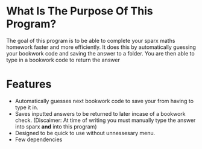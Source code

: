 # What Is The Purpose Of This Program?
The goal of this program is to be able to complete your sparx maths homework faster and more efficiently.
It does this by automatically guessing your bookwork code and saving the answer to a folder. 
You are then able to type in a bookwork code to return the answer

# Features
 - Automatically guesses next bookwork code to save your from having to type it in.
 - Saves inputted answers to be returned to later incase of a bookwork check. (Discaimer: At time of writing you must manually type the answer into sparx **and** into this program)
 - Designed to be quick to use without unnessesary menu.
 - Few dependencies

